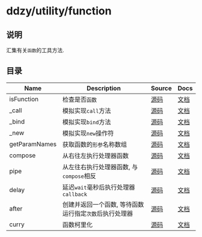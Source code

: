 # ddzy/utility/function

## 说明

汇集有关`函数`的工具方法.

## 目录

| Name          | Description                                            | Source                           | Docs                                                                                           |
| ------------- | ------------------------------------------------------ | -------------------------------- | ---------------------------------------------------------------------------------------------- |
| isFunction    | 检查是否`函数`                                         | [源码](./isFunction/index.ts)    | [文档](https://ddzy.gitbook.io/ts-utility-plugins-docs/utility/utility-function/isfunction)    |
| _call         | 模拟实现`call`方法                                     | [源码](./_call/index.ts)         | [文档](https://ddzy.gitbook.io/ts-utility-plugins-docs/utility/utility-function/_call)         |
| _bind         | 模拟实现`bind`方法                                     | [源码](./_bind/index.ts)         | [文档](https://ddzy.gitbook.io/ts-utility-plugins-docs/utility/utility-function/_bind)         |
| _new          | 模拟实现`new`操作符                                    | [源码](./_new/index.ts)          | [文档](https://ddzy.gitbook.io/ts-utility-plugins-docs/utility/utility-function/_new)          |
| getParamNames | 获取函数的`形参`名称数组                               | [源码](./getParamNames/index.ts) | [文档](https://ddzy.gitbook.io/ts-utility-plugins-docs/utility/utility-function/getparamnames) |
| compose       | 从右往左执行处理器函数                                 | [源码](./compose/index.ts)       | [文档](https://ddzy.gitbook.io/ts-utility-plugins-docs/utility/utility-function/compose)       |
| pipe          | 从左往右执行处理器函数, 与`compose`相反                | [源码](./pipe/index.ts)          | [文档](https://ddzy.gitbook.io/ts-utility-plugins-docs/utility/utility-function/pipe)          |
| delay         | 延迟`wait`毫秒后执行处理器`callback`                   | [源码](./delay/index.ts)         | [文档](https://ddzy.gitbook.io/ts-utility-plugins-docs/utility/utility-function/delay)         |
| after         | 创建并返回一个函数, 等待函数运行指定`次数`后执行处理器 | [源码](./after/index.ts)         | [文档](https://ddzy.gitbook.io/ts-utility-plugins-docs/utility/utility-function/after)         |
| curry         | 函数柯里化                                             | [源码](./curry/index.ts)         | [文档](https://ddzy.gitbook.io/ts-utility-plugins-docs/utility/utility-function/curry)         |
